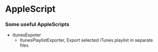 # AppleScript
### Some useful AppleScripts
* ItunesExpoter
  - ItunesPlaylistExporter, Export selected iTunes playlist in separate files
